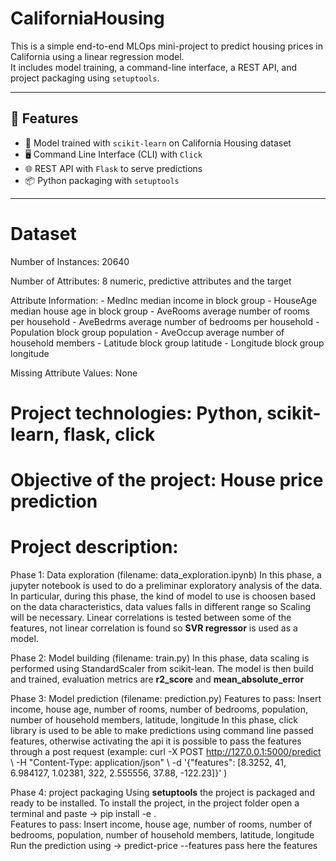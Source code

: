 # CaliforniaHousing
This is a simple end-to-end MLOps mini-project to predict housing prices in California using a linear regression model.  
It includes model training, a command-line interface, a REST API, and project packaging using `setuptools`.

---

## 🚀 Features

- 🧠 Model trained with `scikit-learn` on California Housing dataset
- 🖥️ Command Line Interface (CLI) with `Click`
- 🌐 REST API with `Flask` to serve predictions
- 📦 Python packaging with `setuptools`

---
# Dataset
Number of Instances: 20640

Number of Attributes: 8 numeric, predictive attributes and the target

Attribute Information:
    - MedInc        median income in block group
    - HouseAge      median house age in block group
    - AveRooms      average number of rooms per household
    - AveBedrms     average number of bedrooms per household
    - Population    block group population
    - AveOccup      average number of household members
    - Latitude      block group latitude
    - Longitude     block group longitude

Missing Attribute Values: None

# Project technologies: Python, scikit-learn, flask, click
# Objective of the project: House price prediction
# Project description:

Phase 1: Data exploration (filename: data_exploration.ipynb)
In this phase, a jupyter notebook is used to do a preliminar exploratory analysis of the data. 
In particular, during this phase, the kind of model to use is choosen based on the data characteristics, data values falls in different range so Scaling will be necessary.
Linear correlations is tested between some of the features, not linear correlation is found so **SVR regressor** is used as a model.

Phase 2: Model building (filename: train.py)
In this phase, data scaling is performed using StandardScaler from scikit-lean.
The model is then build and trained, evaluation metrics are **r2_score** and **mean_absolute_error**

Phase 3: Model prediction (filename: prediction.py)
Features to pass: Insert income, house age, number of rooms, number of bedrooms, population, number of household members, latitude, longitude
In this phase, click library is used to be able to make predictions using command line passed features, otherwise activating the api it is possible to pass the features through a post request (example: curl -X POST http://127.0.0.1:5000/predict \     -H "Content-Type: application/json" \     -d '{"features": [8.3252, 41, 6.984127, 1.02381, 322, 2.555556, 37.88, -122.23]}'  )

Phase 4: project packaging
Using **setuptools** the project is packaged and ready to be installed.
To install the project, in the project folder open a terminal and paste -> pip install -e .     
Features to pass: Insert income, house age, number of rooms, number of bedrooms, population, number of household members, latitude, longitude
Run the prediction using -> predict-price --features pass here the features
